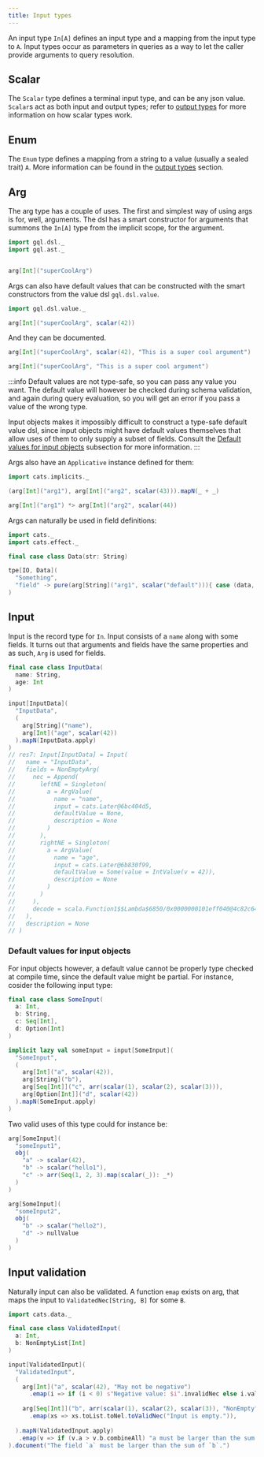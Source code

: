 ```yaml
---
title: Input types
---
```

An input type `In[A]` defines an input type and a mapping from the input type to `A`.
Input types occur as parameters in queries as a way to let the caller provide arguments to query resolution.

## Scalar
The `Scalar` type defines a terminal input type, and can be any json value.
`Scalar`s act as both input and output types; refer to [output types](./output_types#scalar) for more information on how scalar types work.

## Enum
The `Enum` type defines a mapping from a string to a value (usually a sealed trait) `A`.
More information can be found in the [output types](./output_types#enum) section.

## Arg
The arg type has a couple of uses.
The first and simplest way of using args is for, well, arguments.
The dsl has a smart constructor for arguments that summons the `In[A]` type from the implicit scope, for the argument.
```scala
import gql.dsl._
import gql.ast._


arg[Int]("superCoolArg")
```
Args can also have default values that can be constructed with the smart constructors from the value dsl `gql.dsl.value`.
```scala
import gql.dsl.value._

arg[Int]("superCoolArg", scalar(42))
```
And they can be documented.
```scala
arg[Int]("superCoolArg", scalar(42), "This is a super cool argument")

arg[Int]("superCoolArg", "This is a super cool argument")
```
:::info
Default values are not type-safe, so you can pass any value you want.
The default value will however be checked during schema validation, and again during query evaluation, so you will get an error if you pass a value of the wrong type.

Input objects makes it impossibly difficult to construct a type-safe default value dsl, since input objects might have default values themselves that allow uses of them to only supply a subset of fields.
Consult the [Default values for input objects](./input_types#default-values-for-input-objects) subsection for more information.
:::

Args also have an `Applicative` instance defined for them:
```scala
import cats.implicits._

(arg[Int]("arg1"), arg[Int]("arg2", scalar(43))).mapN(_ + _)

arg[Int]("arg1") *> arg[Int]("arg2", scalar(44))
```

Args can naturally be used in field definitions:
```scala
import cats._
import cats.effect._

final case class Data(str: String)

tpe[IO, Data](
  "Something",
  "field" -> pure(arg[String]("arg1", scalar("default"))){ case (data, arg1) => data.str + arg1 }
)
```

## Input
Input is the record type for `In`.
Input consists of a `name` along with some fields.
It turns out that arguments and fields have the same properties and as such, `Arg` is used for fields.
```scala
final case class InputData(
  name: String,
  age: Int
)

input[InputData](
  "InputData",
  (
    arg[String]("name"),
    arg[Int]("age", scalar(42))
  ).mapN(InputData.apply)
)
// res7: Input[InputData] = Input(
//   name = "InputData",
//   fields = NonEmptyArg(
//     nec = Append(
//       leftNE = Singleton(
//         a = ArgValue(
//           name = "name",
//           input = cats.Later@6bc404d5,
//           defaultValue = None,
//           description = None
//         )
//       ),
//       rightNE = Singleton(
//         a = ArgValue(
//           name = "age",
//           input = cats.Later@6b830f99,
//           defaultValue = Some(value = IntValue(v = 42)),
//           description = None
//         )
//       )
//     ),
//     decode = scala.Function1$$Lambda$6850/0x0000000101eff040@4c82c640
//   ),
//   description = None
// )
```
### Default values for input objects
For input objects however, a default value cannot be properly type checked at compile time, since the default value might be partial.
For instance, cosider the following input type:
```scala
final case class SomeInput(
  a: Int,
  b: String,
  c: Seq[Int],
  d: Option[Int]
)

implicit lazy val someInput = input[SomeInput](
  "SomeInput",
  (
    arg[Int]("a", scalar(42)),
    arg[String]("b"),
    arg[Seq[Int]]("c", arr(scalar(1), scalar(2), scalar(3))),
    arg[Option[Int]]("d", scalar(42))
  ).mapN(SomeInput.apply)
)
```
Two valid uses of this type could for instance be:
```scala
arg[SomeInput](
  "someInput1",
  obj(
    "a" -> scalar(42),
    "b" -> scalar("hello1"),
    "c" -> arr(Seq(1, 2, 3).map(scalar(_)): _*)
  )
)

arg[SomeInput](
  "someInput2",
  obj(
    "b" -> scalar("hello2"),
    "d" -> nullValue
  )
)
```

## Input validation
Naturally input can also be validated.
A function `emap` exists on arg, that maps the input to `ValidatedNec[String, B]` for some `B`.
```scala
import cats.data._

final case class ValidatedInput(
  a: Int,
  b: NonEmptyList[Int]
)

input[ValidatedInput](
  "ValidatedInput",
  (
    arg[Int]("a", scalar(42), "May not be negative")
      .emap(i => if (i < 0) s"Negative value: $i".invalidNec else i.validNec),
      
    arg[Seq[Int]]("b", arr(scalar(1), scalar(2), scalar(3)), "NonEmpty")
      .emap(xs => xs.toList.toNel.toValidNec("Input is empty.")),
      
  ).mapN(ValidatedInput.apply)
   .emap(v => if (v.a > v.b.combineAll) "a must be larger than the sum of bs".invalidNec else v.validNec)
).document("The field `a` must be larger than the sum of `b`.")
```

